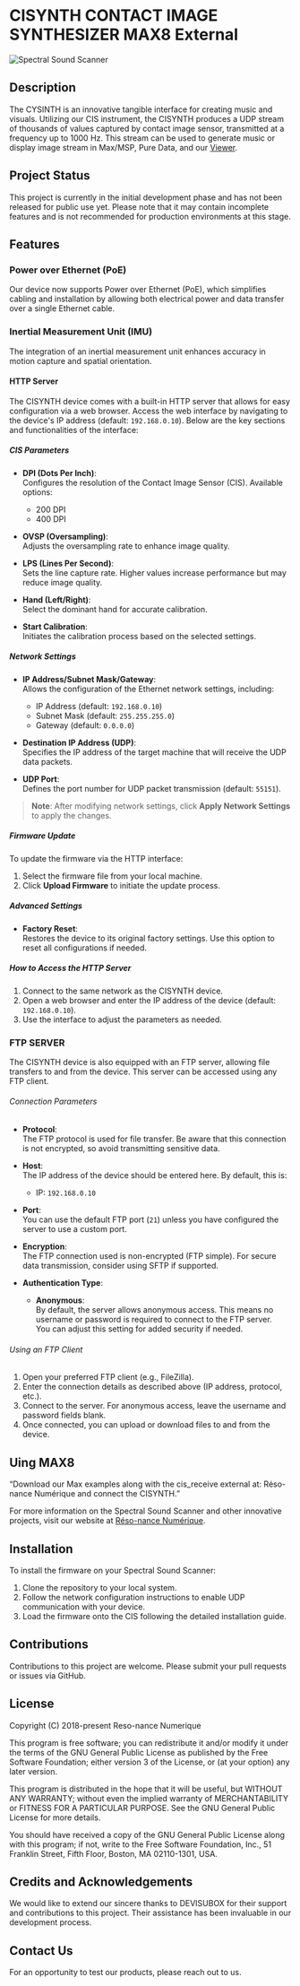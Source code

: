 # CISYNTH CONTACT IMAGE SYNTHESIZER MAX8 External

![Spectral Sound Scanner](https://reso-nance.org/wp-content/uploads/2023/06/20230709_135345-1140x624.jpg)

## Description

The CYSINTH is an innovative tangible interface for creating music and visuals. Utilizing our CIS instrument, the CISYNTH produces a UDP stream of thousands of values captured by contact image sensor, transmitted at a frequency up to 1000 Hz. This stream can be used to generate music or display image stream in Max/MSP, Pure Data, and our [Viewer]([https://github.com/Ondulab/CISYNTH_Viewer]).

## Project Status
This project is currently in the initial development phase and has not been released for public use yet. Please note that it may contain incomplete features and is not recommended for production environments at this stage.

## Features

### Power over Ethernet (PoE)

Our device now supports Power over Ethernet (PoE), which simplifies cabling and installation by allowing both electrical power and data transfer over a single Ethernet cable.

### Inertial Measurement Unit (IMU)

The integration of an inertial measurement unit enhances accuracy in motion capture and spatial orientation.

#### HTTP Server

The CISYNTH device comes with a built-in HTTP server that allows for easy configuration via a web browser. Access the web interface by navigating to the device's IP address (default: `192.168.0.10`). Below are the key sections and functionalities of the interface:

##### CIS Parameters

- **DPI (Dots Per Inch)**:  
  Configures the resolution of the Contact Image Sensor (CIS). Available options:
  - 200 DPI
  - 400 DPI
  
- **OVSP (Oversampling)**:  
  Adjusts the oversampling rate to enhance image quality.

- **LPS (Lines Per Second)**:  
  Sets the line capture rate. Higher values increase performance but may reduce image quality.

- **Hand (Left/Right)**:  
  Select the dominant hand for accurate calibration.

- **Start Calibration**:  
  Initiates the calibration process based on the selected settings.

##### Network Settings

- **IP Address/Subnet Mask/Gateway**:  
  Allows the configuration of the Ethernet network settings, including:
  - IP Address (default: `192.168.0.10`)
  - Subnet Mask (default: `255.255.255.0`)
  - Gateway (default: `0.0.0.0`)
  
- **Destination IP Address (UDP)**:  
  Specifies the IP address of the target machine that will receive the UDP data packets.

- **UDP Port**:  
  Defines the port number for UDP packet transmission (default: `55151`).

> **Note**: After modifying network settings, click **Apply Network Settings** to apply the changes.

##### Firmware Update

To update the firmware via the HTTP interface:
1. Select the firmware file from your local machine.
2. Click **Upload Firmware** to initiate the update process.

##### Advanced Settings

- **Factory Reset**:  
  Restores the device to its original factory settings. Use this option to reset all configurations if needed.

##### How to Access the HTTP Server

1. Connect to the same network as the CISYNTH device.
2. Open a web browser and enter the IP address of the device (default: `192.168.0.10`).
3. Use the interface to adjust the parameters as needed.

### FTP SERVER

The CISYNTH device is also equipped with an FTP server, allowing file transfers to and from the device. This server can be accessed using any FTP client.

###### Connection Parameters

- **Protocol**:  
  The FTP protocol is used for file transfer. Be aware that this connection is not encrypted, so avoid transmitting sensitive data.

- **Host**:  
  The IP address of the device should be entered here. By default, this is:
  - IP: `192.168.0.10`

- **Port**:  
  You can use the default FTP port (`21`) unless you have configured the server to use a custom port.

- **Encryption**:  
  The FTP connection used is non-encrypted (FTP simple). For secure data transmission, consider using SFTP if supported.

- **Authentication Type**:  
  - **Anonymous**:  
    By default, the server allows anonymous access. This means no username or password is required to connect to the FTP server.  
    You can adjust this setting for added security if needed.

###### Using an FTP Client

1. Open your preferred FTP client (e.g., FileZilla).
2. Enter the connection details as described above (IP address, protocol, etc.).
3. Connect to the server. For anonymous access, leave the username and password fields blank.
4. Once connected, you can upload or download files to and from the device.

## Uing MAX8

“Download our Max examples along with the cis_receive external at: Réso-nance Numérique and connect the CISYNTH.”

For more information on the Spectral Sound Scanner and other innovative projects, visit our website at [Réso-nance Numérique](https://reso-nance.org/).

## Installation

To install the firmware on your Spectral Sound Scanner:

1. Clone the repository to your local system.
2. Follow the network configuration instructions to enable UDP communication with your device.
3. Load the firmware onto the CIS following the detailed installation guide.

## Contributions

Contributions to this project are welcome. Please submit your pull requests or issues via GitHub.

## License

Copyright (C) 2018-present Reso-nance Numerique

This program is free software; you can redistribute it and/or modify it under the terms of the GNU General Public License as published by the Free Software Foundation; either version 3 of the License, or (at your option) any later version.

This program is distributed in the hope that it will be useful, but WITHOUT ANY WARRANTY; without even the implied warranty of MERCHANTABILITY or FITNESS FOR A PARTICULAR PURPOSE. See the GNU General Public License for more details.

You should have received a copy of the GNU General Public License along with this program; if not, write to the Free Software Foundation, Inc., 51 Franklin Street, Fifth Floor, Boston, MA 02110-1301, USA.

## Credits and Acknowledgements

We would like to extend our sincere thanks to DEVISUBOX for their support and contributions to this project. Their assistance has been invaluable in our development process.

## Contact Us

For an opportunity to test our products, please reach out to us.


